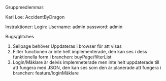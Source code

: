 Gruppmedlemmar:

Karl Loe: AccidentByDragon


Instruktioner:
Login: 
  Username: admin
  password: admin

Bugs/glitches
1. Sellpage behöver Uppdateras i browser för att visas
2. Filter functionen är inte helt implementerade, den kan ses i dess funktionella form i branchen: buyPage/filterList
3. Login/Mäklare är delvis implemneterade men inte helt uppdaterade till att fungera med JSON, den kan ses som den är planerade att fungera i branchen: feature/loginMäklare
